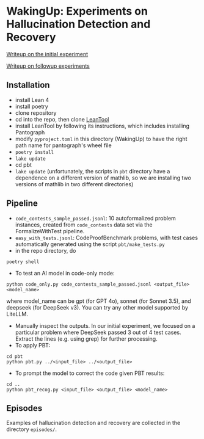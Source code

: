 # WakingUp: Experiments on Hallucination Detection and Recovery

[Writeup on the initial experiment](https://gasstationmanager.github.io/ai/2025/01/22/hallucination.html)

[Writeup on followup experiments](https://gasstationmanager.github.io/ai/2025/02/05/hallucination-followup.html)

## Installation

- install Lean 4
- install poetry
- clone repository
- cd into the repo, then clone [LeanTool](https://github.com/GasStationManager/LeanTool)
- install LeanTool by following its instructions, which includes installing Pantograph
- modify `pyproject.toml` in this directory (WakingUp) to have the right path name for pantograph's wheel file
- `poetry install`
- `lake update`
- cd pbt
- `lake update` (unfortunately, the scripts in `pbt` directory have a dependence on a different version of mathlib, so we are installing two versions of mathlib in two different directories)


## Pipeline

- `code_contests_sample_passed.jsonl`: 10 autoformalized problem instances, created from `code_contests` data set via the FormalizeWithTest pipeline.
- `easy_with_tests.jsonl`: CodeProofBenchmark problems, with test cases automatically generated using the script `pbt/make_tests.py`
- in the repo directory, do
```
poetry shell
```
- To test an AI model in code-only mode:
```
python code_only.py code_contests_sample_passed.jsonl <output_file> <model_name>
```
where model_name can be gpt (for GPT 4o), sonnet (for Sonnet 3.5), and deepseek (for DeepSeek v3). You can try any other model supported by LiteLLM.
- Manually inspect the outputs. In our initial experiment, we focused on a particular problem where DeepSeek passed 3 out of 4 test cases. 
Extract the lines (e.g. using grep) for further processing.
- To apply PBT:
```
cd pbt
python pbt.py ../<input_file> ../<output_file>
```
- To prompt the model to correct the code given PBT results:
```
cd ..
python pbt_recog.py <input_file> <output_file> <model_name>
``` 

## Episodes

Examples of hallucination detection and recovery are collected in the directory `episodes/`.
